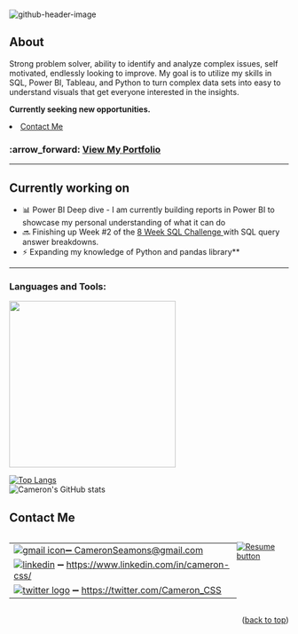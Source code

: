 <a name="readme-top"></a>
<a name="contact-me"></a>

<p align="right">
  <img src="https://komarev.com/ghpvc/?username=CameronCSS&style=flat" alt="">
</p>

![github-header-image](https://user-images.githubusercontent.com/121735588/215953406-df9b3a17-4e2e-42f8-bc55-796b8a0d3795.png)


## About
Strong problem solver, ability to identify and analyze complex issues, self motivated, endlessly looking to improve. My goal is to utilize my skills in SQL, Power BI, Tableau, and Python to turn complex data sets into easy to understand visuals that get everyone interested in the insights.

**Currently seeking new opportunities.** <li><a href="#contact-me">Contact Me</a></li>

<h3 align="left"> :arrow_forward: <a href = "https://github.com/CameronCSS/PersonalProjects/blob/main/README.md"> View My Portfolio</a> </h3>

----
<a name="Currently-working-on"></a>
## Currently working on

- 📊 Power BI Deep dive - I am currently building reports in Power BI to showcase my personal understanding of what it can do
- :soon: Finishing up Week #2 of the <a href ="https://github.com/CameronCSS/SQL-Projects/tree/main/8%20Week%20SQL%20Challenge%20%23%201"> 8 Week SQL Challenge </a> with SQL query answer breakdowns.
- ⚡ Expanding my knowledge of Python and pandas library**

----
<h3 align="left">Languages and Tools:</h3>

<img src="https://user-images.githubusercontent.com/121735588/215948404-4d1bd4c2-0758-46bf-bc08-52e78f0b4bc8.PNG" width="300">



[![Top Langs](https://github-readme-stats.vercel.app/api/top-langs/?username=CameronCSS&layout=compact&theme=transparent&langs_count=6)](https://cameroncss.github.io/)
<br>
![Cameron's GitHub stats](https://github-readme-stats.vercel.app/api?username=CameronCSS&show_icons=true&theme=transparent&hide=issues,contribs)

## Contact Me
<div style="display: flex;">
  <table style="flex: 1;">

||
| --- |
| <a href="mailto:CameronSeamons@gmail.com">![gmail icon](https://user-images.githubusercontent.com/121735588/216516513-1bd223b5-89d4-4d02-860e-b132c18c47d9.png):heavy_minus_sign: CameronSeamons@gmail.com |
| <a href="https://www.linkedin.com/in/cameron-css/">![linkedin](https://user-images.githubusercontent.com/121735588/215363352-ad51a5e1-0de8-48be-8ceb-28c610e5d34d.png)</a> :heavy_minus_sign: https://www.linkedin.com/in/cameron-css/|
| <a href="https://twitter.com/Cameron_CSS">![twitter logo](https://user-images.githubusercontent.com/121735588/215363444-e4b080b6-e122-49cb-8b41-601dab6e10eb.png)</a> :heavy_minus_sign: https://twitter.com/Cameron_CSS |

  </table>
  <p style="margin-left: auto;">
    <a href="https://drive.google.com/file/d/19vkbf2HjEpXpxndWYa4A6Dyt6gsnGv73/view?usp=sharing" target="_blank" rel="noopener noreferrer">
      <img src="https://user-images.githubusercontent.com/121735588/215364205-abdfc0ac-53db-4733-8d43-b57c1bafb802.png" alt="Resume button">
    </a>
  </p>
</div>


<p align="right">(<a href="#readme-top">back to top</a>)</p>
